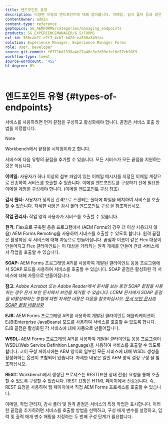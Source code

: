 ```yaml
---
title: 엔드포인트 유형
description: 다양한 유형의 엔드포인트에 대해 알아봅니다. 이메일, 감시 폴더 등과 같은 다양한 유형의 엔드포인트를 서비스에 추가할 수 있습니다.
contentOwner: admin
content-type: reference
geptopics: SG_AEMFORMS/categories/managing_endpoints
products: SG_EXPERIENCEMANAGER/6.5/FORMS
exl-id: 380cab7f-e7f7-4cb7-bd20-ea530a349fac
solution: Experience Manager, Experience Manager Forms
role: User, Developer
source-git-commit: f6771bd1338a4e27a48c3efd39efe18e57cb98f9
workflow-type: tm+mt
source-wordcount: '455'
ht-degree: 0%

---
```


# 엔드포인트 유형 {#types-of-endpoints}

서비스를 사용하려면 먼저 끝점을 구성하고 활성화해야 합니다. 끝점은 서비스 호출 방법을 지정합니다.

>[!NOTE]
>
>Workbench에서 끝점을 시작점이라고 합니다.

서비스에 다음 유형의 끝점을 추가할 수 있습니다. 모든 서비스가 모든 끝점을 지원하는 것은 아닙니다.

**이메일:** 사용자가 하나 이상의 첨부 파일이 있는 이메일 메시지를 지정된 이메일 계정으로 전송하여 서비스를 호출할 수 있습니다. 이메일 엔드포인트를 구성하기 전에 필요한 이메일 계정을 구성해야 합니다. (이메일 엔드포인트 구성 참조)

**감시 폴더:** 사용자가 정의된 간격으로 스캔되는 폴더에 파일을 배치하여 서비스를 호출할 수 있습니다. 자세한 내용은 감시 폴더 엔드포인트 구성 을 참조하십시오.

**작업 관리자:** 작업 영역 사용자가 서비스를 호출할 수 있습니다.

**원격:** Flex으로 구축된 응용 프로그램에서 (AEM Forms의 경우 더 이상 사용되지 않음) AEM Forms Remoting을 사용하여 서비스를 호출할 수 있도록 합니다. 원격 끝점은 활성화된 각 서비스에 대해 자동으로 만들어집니다. 끝점과 이름이 같은 Flex 대상이 만들어지고 Flex 클라이언트는 이 대상을 가리키는 원격 개체를 만들어 관련 서비스에서 작업을 호출할 수 있습니다.

**SOAP:** AEM Forms 프로그래밍 API를 사용하여 개발된 클라이언트 응용 프로그램에서 SOAP 모드를 사용하여 서비스를 호출할 수 있습니다. SOAP 끝점은 활성화된 각 서비스에 대해 자동으로 만들어집니다.

**참고**: *Adobe Acrobat 또는 Adobe Reader에서 문서를 보는 동안 SOAP 끝점을 사용하는 경우 문서 보안 문서에서 보안을 제거할 수 있습니다. LCRM 문서에서 SOAP 끝점을 비활성화하는 방법에 대한 자세한 내용은 다음을 참조하십시오. [문서 보안 문서의 SOAP 끝점 비활성화](/help/forms/using/admin-help/configuring-client-server-options.md#disable-soap-endpoints-for-document-security-documents)*

**EJB:** AEM Forms 프로그래밍 API를 사용하여 개발된 클라이언트 애플리케이션이 EJB(Enterprise JavaBeans) 모드를 사용하여 서비스를 호출할 수 있도록 합니다. EJB 끝점은 활성화된 각 서비스에 대해 자동으로 만들어집니다.

**WSDL:** AEM Forms 프로그래밍 API를 사용하여 개발된 클라이언트 응용 프로그램이 WSDL(Web Service Definition Language)을 사용하여 서비스를 호출할 수 있도록 합니다. 코어 구성 페이지에는 AEM 양식의 일부인 모든 서비스에 대해 WSDL 생성을 활성화하는 옵션이 포함되어 있습니다. 자세한 내용은 일반 AEM 양식 설정 구성 을 참조하십시오.

**REST:** Workbench에서 생성된 프로세스는 REST(표현 상태 전송) 요청을 통해 호출할 수 있도록 구성할 수 있습니다. REST 요청은 HTML 페이지에서 전송됩니다. 즉, REST 요청을 사용하여 웹 페이지에서 직접 AEM Forms 프로세스를 호출할 수 있습니다.

이메일, 작업 관리자, 감시 폴더 및 원격 끝점은 서비스의 특정 작업만 표시합니다. 이러한 끝점을 추가하려면 서비스를 호출할 방법을 선택하고, 구성 매개 변수를 설정하고, 입력 및 출력 매개 변수 매핑을 지정하는 두 번째 구성 단계가 필요합니다.
